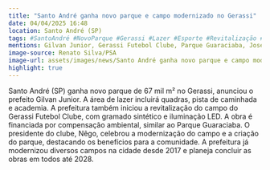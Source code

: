 ```yaml
---
title: "Santo André ganha novo parque e campo modernizado no Gerassi"
date: 04/04/2025 16:48
location: Santo André (SP)
tags: #SantoAndré #NovoParque #Gerassi #Lazer #Esporte #Revitalização #PrefeituraSA #QualidadeDeVida #SãoPaulo #DesenvolvimentoUrbano #abc360noticias
mentions: Gilvan Junior, Gerassi Futebol Clube, Parque Guaraciaba, José Antônio Ferreira, Silvana Medeiros, Jobert Minhoca, Edinilson Ferreira dos Santos, Vanderlei Alexandre (Nêgo), Bruno Daniel.
image-source: Renato Silva/PSA
image-url: assets/images/news/Santo André ganha novo parque e campo modernizado no Gerassi.jpg
highlight: true
---
```


Santo André (SP) ganha novo parque de 67 mil m² no Gerassi, anunciou o prefeito Gilvan Junior. A área de lazer incluirá quadras, pista de caminhada e academia. A prefeitura também iniciou a revitalização do campo do Gerassi Futebol Clube, com gramado sintético e iluminação LED. A obra é financiada por compensação ambiental, similar ao Parque Guaraciaba. O presidente do clube, Nêgo, celebrou a modernização do campo e a criação do parque, destacando os benefícios para a comunidade. A prefeitura já modernizou diversos campos na cidade desde 2017 e planeja concluir as obras em todos até 2028.
